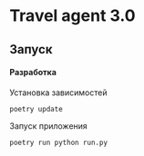# Travel agent 3.0

## Запуск

#### Разработка

Установка зависимостей
```
poetry update
```

Запуск приложения
```
poetry run python run.py
```